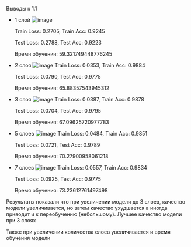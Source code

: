 Выводы к 1.1
- 1 слой
![image](https://github.com/user-attachments/assets/d5611de7-09ea-40b3-a38b-9e53982d803b)

  Train Loss: 0.2705, Train Acc: 0.9245
  
  Test Loss: 0.2788, Test Acc: 0.9223

  Время обучения: 59.321749448776245
  
- 2 слоя
![image](https://github.com/user-attachments/assets/87c612ac-2c22-4e61-95cc-60b225181f1e)
  Train Loss: 0.0353, Train Acc: 0.9884
  
  Test Loss: 0.0790, Test Acc: 0.9775

  Время обучения: 65.88357543945312

- 3 слоя
![image](https://github.com/user-attachments/assets/ccb2161a-7813-4f04-9b80-4668dc22b516)
    Train Loss: 0.0387, Train Acc: 0.9878
  
    Test Loss: 0.0704, Test Acc: 0.9795

    Время обучения: 67.09625720977783

- 5 слоев
![image](https://github.com/user-attachments/assets/02222ed1-432b-4001-a0ce-427cbd8fee25)
  Train Loss: 0.0484, Train Acc: 0.9851
  
  Test Loss: 0.0721, Test Acc: 0.9789
  
  Время обучения: 70.27900958061218

- 7 слоев
![image](https://github.com/user-attachments/assets/21c35dc7-5a7b-47b0-9eb4-9b6fa78c6e7e)
  Train Loss: 0.0557, Train Acc: 0.9834
  
  Test Loss: 0.0925, Test Acc: 0.9775

  Время обучения: 73.23612761497498

Результаты показали что при увеличении модели до 3 слоев, качество модели увеличивается, но затем качество ухудшается а иногда приводит и к переобучению (небольшому). Лучшее качество модели при 3 слоях

Также при увеличении количества слоев увеличивается и время обучения модели




